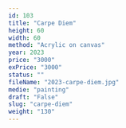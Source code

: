 ```yaml
---
id: 103
title: "Carpe Diem"
height: 60
width: 60
method: "Acrylic on canvas"
year: 2023
price: "3000"
exPrice: "3000"
status: ""
fileName: "2023-carpe-diem.jpg"
medie: "painting"
draft: "False"
slug: "carpe-diem"
weight: "130"
---
```

